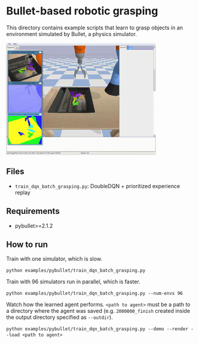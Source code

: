 # Bullet-based robotic grasping

This directory contains example scripts that learn to grasp objects in an environment simulated by Bullet, a physics simulator.

![Grasping](../../assets/grasping.gif)

## Files

- `train_dqn_batch_grasping.py`: DoubleDQN + prioritized experience replay

## Requirements

- pybullet>=2.1.2

## How to run

Train with one simulator, which is slow.
```
python examples/pybullet/train_dqn_batch_grasping.py
```

Train with 96 simulators run in parallel, which is faster.
```
python examples/pybullet/train_dqn_batch_grasping.py --num-envs 96
```

Watch how the learned agent performs. `<path to agent>` must be a path to a directory where the agent was saved (e.g. `2000000_finish` created inside the output directory specified as `--outdir`).
```
python examples/pybullet/train_dqn_batch_grasping.py --demo --render --load <path to agent>
```
